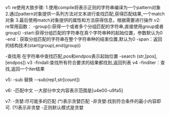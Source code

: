 v1:
re使用大致步骤: 
1.使用compile将表示正则的字符串编译为一个pattern对象
2.通过pattern对象提供一系列方法对文本进行查找匹配,获得匹配结果,一个match对象
3.最后使用match对象提供的属性和方法获得信息，根据需要进行操作
v2:
re常用函数： 
-group():获得一个或者多个分组匹配的字符串,直接使用group或者group()
-start:获得分组匹配的字符串在真个字符串种的起始位置，参数默认为0
-end：获取分组匹配的字符串在整个字符串种的结束位置,默认为0 
-span：返回的结构技术(start(group),end(group)) 


-查找用 
在字符串中查找匹配,pos和endpos表示起始位置
-search (str,[pos],[endpos])   v3
-findall:查找所有符合要求的结果都找到,返回列表 v4
-finditer：查找,返回一个iter结果


v5:
-sub 替换
--sub(rep1,str[count]) 

v6:
-匹配中文 
--大部分中文内容表示范围是[u4e00-u9fa5]

v7:
-贪婪:尽可能多的匹配
(*)表示贪婪匹配 
-非贪婪:找到符合条件的最小内容即可. 
(?)表示非贪婪 
-正则默认模式是贪婪 


